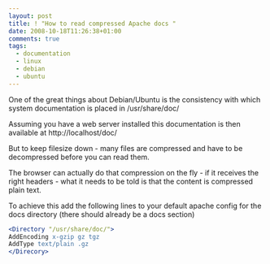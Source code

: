 ```yaml
---
layout: post
title: ! "How to read compressed Apache docs "
date: 2008-10-18T11:26:38+01:00
comments: true
tags:
  - documentation
  - linux
  - debian
  - ubuntu
---
```


One of the great things about Debian/Ubuntu is the consistency with which system documentation is placed in /usr/share/doc/

Assuming you have a web server installed this documentation is then available at http://localhost/doc/

<!--more-->

But to keep filesize down - many files are compressed and have to be decompressed before you can read them.

The browser can actually do that compression on the fly - if it receives the right headers - what it needs to be told is that the content is compressed plain text.

To achieve this add the following lines to your default apache config for the docs directory (there should already be a docs section)

```apache
<Directory "/usr/share/doc/">
AddEncoding x-gzip gz tgz
AddType text/plain .gz
</Direcory>
```
